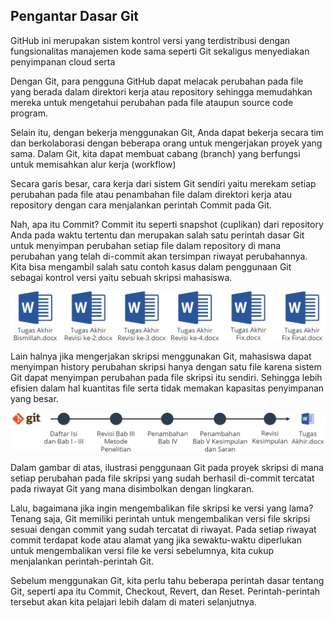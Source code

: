 ## Pengantar Dasar Git

GitHub ini merupakan sistem kontrol versi yang terdistribusi dengan fungsionalitas manajemen kode sama seperti Git sekaligus menyediakan penyimpanan cloud serta 

Dengan Git, para pengguna GitHub dapat melacak perubahan pada file yang berada dalam direktori kerja atau repository sehingga memudahkan mereka untuk mengetahui perubahan pada file ataupun source code program.

Selain itu, dengan bekerja menggunakan Git, Anda dapat bekerja secara tim dan berkolaborasi dengan beberapa orang untuk mengerjakan proyek yang sama. Dalam Git, kita dapat membuat cabang (branch) yang berfungsi untuk memisahkan alur kerja (workflow)

Secara garis besar, cara kerja dari sistem Git sendiri yaitu merekam setiap perubahan pada file atau penambahan file dalam direktori kerja atau repository dengan cara menjalankan perintah Commit pada Git. 

Nah, apa itu Commit? Commit itu seperti snapshot (cuplikan) dari repository Anda pada waktu tertentu dan merupakan salah satu perintah dasar Git untuk menyimpan perubahan setiap file dalam repository di mana perubahan yang telah di-commit akan tersimpan riwayat perubahannya. Kita bisa mengambil salah satu contoh kasus dalam penggunaan Git sebagai kontrol versi yaitu sebuah skripsi mahasiswa.

<img src="../assets/202107102141276ce6b3fc51ae43516090f5bc75e006a7.png">

Lain halnya jika mengerjakan skripsi menggunakan Git, mahasiswa dapat menyimpan history perubahan skripsi hanya dengan satu file karena sistem Git dapat menyimpan perubahan pada file skripsi itu sendiri. Sehingga lebih efisien dalam hal kuantitas file serta tidak memakan kapasitas penyimpanan yang besar.

<img src="../assets/2021071721580250d7d32c5d6e0021f6f334ae280559db.png">

Dalam gambar di atas, ilustrasi penggunaan Git pada proyek skripsi di mana setiap perubahan pada file skripsi yang sudah berhasil di-commit tercatat pada riwayat Git yang mana disimbolkan dengan lingkaran. 

Lalu, bagaimana jika ingin mengembalikan file skripsi ke versi yang lama? Tenang saja, Git memiliki perintah untuk mengembalikan versi file skripsi sesuai dengan commit yang sudah tercatat di riwayat. Pada setiap riwayat commit terdapat kode atau alamat yang jika sewaktu-waktu diperlukan untuk mengembalikan versi file ke versi sebelumnya, kita cukup menjalankan perintah-perintah Git. 

Sebelum menggunakan Git, kita perlu tahu beberapa perintah dasar tentang Git, seperti apa itu Commit, Checkout, Revert, dan Reset. Perintah-perintah tersebut akan kita pelajari lebih dalam di materi selanjutnya.
